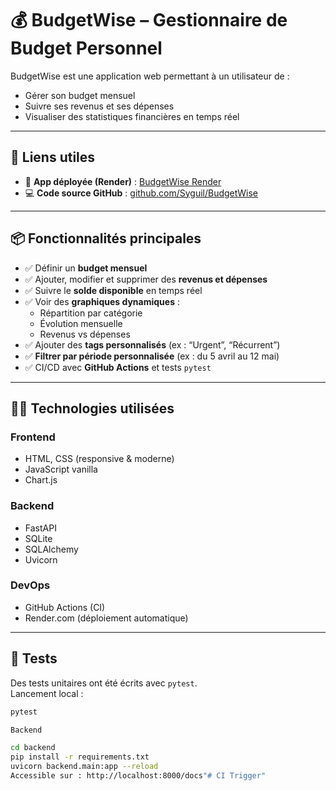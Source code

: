 # 💰 BudgetWise – Gestionnaire de Budget Personnel

BudgetWise est une application web permettant à un utilisateur de :
- Gérer son budget mensuel
- Suivre ses revenus et ses dépenses
- Visualiser des statistiques financières en temps réel

---

## 🚀 Liens utiles

- 🔗 **App déployée (Render)** : [BudgetWise Render](https://dashboard.render.com/web/srv-d16bak8dl3ps739732p0)
- 💻 **Code source GitHub** : [github.com/Syguil/BudgetWise](https://github.com/Syguil/BudgetWise)

---

## 📦 Fonctionnalités principales

- ✅ Définir un **budget mensuel**
- ✅ Ajouter, modifier et supprimer des **revenus et dépenses**
- ✅ Suivre le **solde disponible** en temps réel
- ✅ Voir des **graphiques dynamiques** :
  - Répartition par catégorie
  - Évolution mensuelle
  - Revenus vs dépenses
- ✅ Ajouter des **tags personnalisés** (ex : “Urgent”, “Récurrent”)
- ✅ **Filtrer par période personnalisée** (ex : du 5 avril au 12 mai)
- ✅ CI/CD avec **GitHub Actions** et tests `pytest`

---

## 🧑‍💻 Technologies utilisées

### Frontend
- HTML, CSS (responsive & moderne)
- JavaScript vanilla
- Chart.js

### Backend
- FastAPI
- SQLite
- SQLAlchemy
- Uvicorn

### DevOps
- GitHub Actions (CI)
- Render.com (déploiement automatique)

---

## 🧪 Tests

Des tests unitaires ont été écrits avec `pytest`.  
Lancement local :

```bash
pytest

Backend

cd backend
pip install -r requirements.txt
uvicorn backend.main:app --reload
Accessible sur : http://localhost:8000/docs"# CI Trigger" 

